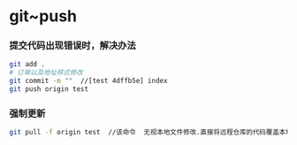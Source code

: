 # git~push

### 提交代码出现错误时，解决办法
```bash
git add .
# 订单以及地址样式修改
git commit -m ""  //[test 4dffb5e] index
git push origin test
```

### 强制更新
```bash
git pull -f origin test  //该命令  无视本地文件修改.直接将远程仓库的代码覆盖本地文件
```